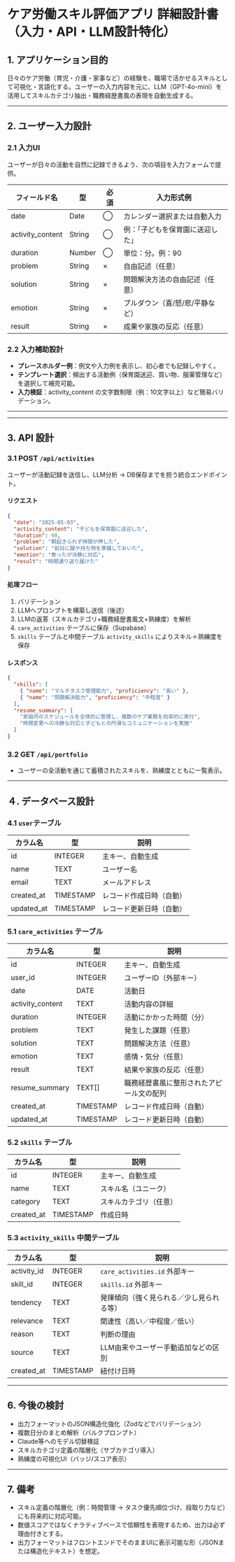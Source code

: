 # ケア労働スキル評価アプリ 詳細設計書（入力・API・LLM設計特化）

## 1. アプリケーション目的

日々のケア労働（育児・介護・家事など）の経験を、職場で活かせるスキルとして可視化・言語化する。ユーザーの入力内容を元に、LLM（GPT-4o-mini）を活用してスキルカテゴリ抽出・職務経歴書風の表現を自動生成する。

---

## 2. ユーザー入力設計

### 2.1 入力UI

ユーザーが日々の活動を自然に記録できるよう、次の項目を入力フォームで提供。

| フィールド名     | 型     | 必須 | 入力形式例                       |
| ---------------- | ------ | ---- | -------------------------------- |
| date             | Date   | ◯    | カレンダー選択または自動入力     |
| activity_content | String | ◯    | 例：「子どもを保育園に送迎した」 |
| duration         | Number | ◯    | 単位：分。例：90                 |
| problem          | String | ×    | 自由記述（任意）                 |
| solution         | String | ×    | 問題解決方法の自由記述（任意）   |
| emotion          | String | ×    | プルダウン（喜/怒/悲/平静など）  |
| result           | String | ×    | 成果や家族の反応（任意）         |

### 2.2 入力補助設計

- **プレースホルダー例**：例文や入力例を表示し、初心者でも記録しやすく。
- **テンプレート選択**：頻出する活動例（保育園送迎、買い物、服薬管理など）を選択して補完可能。
- **入力検証**：activity_content の文字数制限（例：10文字以上）など簡易バリデーション。

---

---

## 3. API 設計

### 3.1 POST `/api/activities`

ユーザーが活動記録を送信し、LLM分析 → DB保存までを担う統合エンドポイント。

#### リクエスト

```json
{
  "date": "2025-05-03",
  "activity_content": "子どもを保育園に送迎した",
  "duration": 90,
  "problem": "朝起きられず時間が押した",
  "solution": "前日に服や持ち物を準備しておいた",
  "emotion": "焦ったが冷静に対応",
  "result": "時間通り送り届けた"
}
```

#### 処理フロー

1. バリデーション
2. LLMへプロンプトを構築し送信（後述）
3. LLMの返答（スキルカテゴリ+職務経歴書風文+熟練度）を解析
4. `care_activities` テーブルに保存（Supabase）
5. `skills` テーブルと中間テーブル `activity_skills` によりスキル＋熟練度を保存

#### レスポンス

```json
{
  "skills": [
    { "name": "マルチタスク管理能力", "proficiency": "高い" },
    { "name": "問題解決能力", "proficiency": "中程度" }
  ],
  "resume_summary": [
    "家庭内のスケジュールを全体的に管理し、複数のケア業務を効率的に実行",
    "時間変更への冷静な対応と子どもとの円滑なコミュニケーションを実施"
  ]
}
```

### 3.2 GET `/api/portfolio`

- ユーザーの全活動を通じて蓄積されたスキルを、熟練度とともに一覧表示。

---

## ４. データベース設計

### 4.1 `user`テーブル

| カラム名   | 型        | 説明                     |
| ---------- | --------- | ------------------------ |
| id         | INTEGER   | 主キー、自動生成         |
| name       | TEXT      | ユーザー名               |
| email      | TEXT      | メールアドレス           |
| created_at | TIMESTAMP | レコード作成日時（自動） |
| updated_at | TIMESTAMP | レコード更新日時（自動） |

### 5.1 `care_activities` テーブル

| カラム名         | 型        | 説明                                     |
| ---------------- | --------- | ---------------------------------------- |
| id               | INTEGER   | 主キー、自動生成                         |
| user_id          | INTEGER   | ユーザーID（外部キー）                   |
| date             | DATE      | 活動日                                   |
| activity_content | TEXT      | 活動内容の詳細                           |
| duration         | INTEGER   | 活動にかかった時間（分）                 |
| problem          | TEXT      | 発生した課題（任意）                     |
| solution         | TEXT      | 問題解決方法（任意）                     |
| emotion          | TEXT      | 感情・気分（任意）                       |
| result           | TEXT      | 結果や家族の反応（任意）                 |
| resume_summary   | TEXT\[]   | 職務経歴書風に整形されたアピール文の配列 |
| created_at       | TIMESTAMP | レコード作成日時（自動）                 |
| updated_at       | TIMESTAMP | レコード更新日時（自動）                 |

### 5.2 `skills` テーブル

| カラム名   | 型        | 説明                   |
| ---------- | --------- | ---------------------- |
| id         | INTEGER   | 主キー、自動生成       |
| name       | TEXT      | スキル名（ユニーク）   |
| category   | TEXT      | スキルカテゴリ（任意） |
| created_at | TIMESTAMP | 作成日時               |

### 5.3 `activity_skills` 中間テーブル

| カラム名    | 型        | 説明                                     |
| ----------- | --------- | ---------------------------------------- |
| activity_id | INTEGER   | `care_activities.id` 外部キー            |
| skill_id    | INTEGER   | `skills.id` 外部キー                     |
| tendency    | TEXT      | 発揮傾向（強く見られる／少し見られる等） |
| relevance   | TEXT      | 関連性（高い／中程度／低い）             |
| reason      | TEXT      | 判断の理由                               |
| source      | TEXT      | LLM由来やユーザー手動追加などの区別      |
| created_at  | TIMESTAMP | 紐付け日時                               |

---

## 6. 今後の検討

- 出力フォーマットのJSON構造化強化（Zodなどでバリデーション）
- 複数日分のまとめ解析（バルクプロンプト）
- Claude等へのモデル切替検証
- スキルカテゴリ定義の階層化（サブカテゴリ導入）
- 熟練度の可視化UI（バッジ/スコア表示）

---

## 7. 備考

- スキル定義の階層化（例：時間管理 → タスク優先順位づけ、段取り力など）にも将来的に対応可能。
- 数値スコアではなくナラティブベースで信頼性を表現するため、出力は必ず理由付きとする。
- 出力フォーマットはフロントエンドでそのままUIに表示可能な形（JSONまたは構造化テキスト）を想定。
